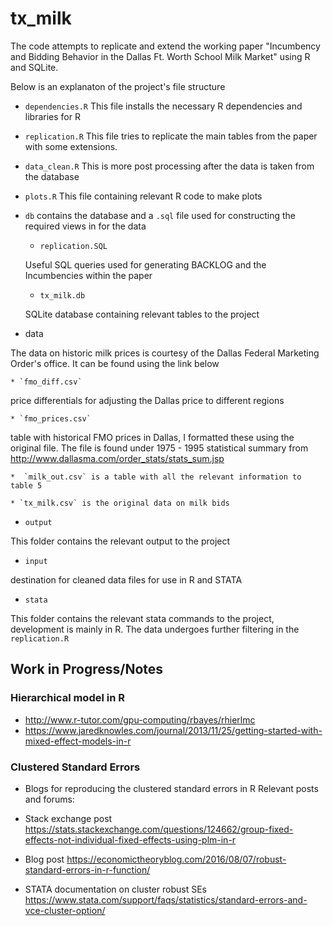 # tx_milk

The code attempts to replicate and extend the working paper "Incumbency and Bidding Behavior in the Dallas Ft. Worth School Milk Market" using R and SQLite.

Below is an explanaton of the project's file structure

* `dependencies.R` This file installs the necessary R dependencies and libraries for R

* `replication.R` This file tries to replicate the main tables from the paper with some extensions.

* `data_clean.R` This is more post processing after the data is taken from the database

* `plots.R` This file containing relevant R code to make plots

* `db`
contains the database and a `.sql` file used for constructing the required views in for the data

	* `replication.SQL`

	Useful SQL queries used for generating BACKLOG and the Incumbencies within the paper

	* `tx_milk.db`

	SQLite database containing relevant tables to the project

* data

The data on historic milk prices is courtesy of the Dallas Federal Marketing Order's office. It can be found using the link below

	* `fmo_diff.csv`

price differentials for adjusting the Dallas price to different regions

	* `fmo_prices.csv`

table with historical FMO prices in Dallas, I formatted these using the original file. The file is found under 1975 - 1995 statistical summary from http://www.dallasma.com/order_stats/stats_sum.jsp

	*  `milk_out.csv` is a table with all the relevant information to table 5

	* `tx_milk.csv` is the original data on milk bids

* `output`

This folder contains the relevant output to the project

* `input`

destination for cleaned data files for use in R and STATA

* `stata`

This folder contains the relevant stata commands to the project, development is mainly in R. The data undergoes further filtering in the `replication.R`


## Work in Progress/Notes

### Hierarchical model in R
* http://www.r-tutor.com/gpu-computing/rbayes/rhierlmc
* https://www.jaredknowles.com/journal/2013/11/25/getting-started-with-mixed-effect-models-in-r

### Clustered Standard Errors
* Blogs for reproducing the clustered standard errors in R
Relevant posts and forums:

* Stack exchange post
https://stats.stackexchange.com/questions/124662/group-fixed-effects-not-individual-fixed-effects-using-plm-in-r

* Blog post
https://economictheoryblog.com/2016/08/07/robust-standard-errors-in-r-function/

* STATA documentation on cluster robust SEs
https://www.stata.com/support/faqs/statistics/standard-errors-and-vce-cluster-option/
